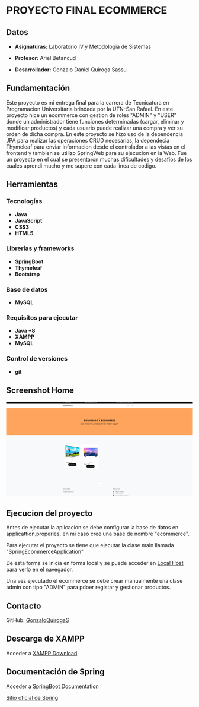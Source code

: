 # PROYECTO FINAL ECOMMERCE

## Datos

- **Asignaturas:** Laboratorio IV y Metodologia de Sistemas 

- **Profesor:** Ariel Betancud

- **Desarrollador:** Gonzalo Daniel Quiroga Sassu

## Fundamentación

Este proyecto es mi entrega final para la carrera de Tecnicatura en Programacion Universitaria brindada por la UTN-San Rafael.
En este proyecto hice un ecommerce con gestion de roles "ADMIN" y "USER" donde un administrador tiene funciones determinadas (cargar, eliminar y modificar productos) y cada usuario
puede realizar una compra y ver su orden de dicha compra.
En este proyecto se hizo uso de la dependencia JPA para realizar las operaciones CRUD necesarias, la dependecia Thymeleaf para
enviar informacion desde el controlador a las vistas en el frontend y tambien se utilizo SpringWeb para su ejecucion en la Web.
Fue un proyecto en el cual se presentaron muchas dificultades y desafios de los cuales aprendi mucho y me supere con cada linea de codigo.

## Herramientas

### Tecnologías

- **Java**
- **JavaScript**
- **CSS3**
- **HTML5**

### Librerías y frameworks

- **SpringBoot**
- **Thymeleaf**
- **Bootstrap**

### Base de datos

- **MySQL**

### Requisitos para ejecutar

- **Java +8**
- **XAMPP**
- **MySQL**

### Control de versiones

- **git**

## Screenshot Home

![Home](/images/home.png)


## Ejecucion del proyecto

Antes de ejecutar la aplicacion se debe configurar la base de datos en applicattion.properies, en mi caso cree una base de nombre "ecommerce".

Para ejecutar el proyecto se tiene que ejecutar la clase main llamada "SpringEcommerceApplication"

De esta forma se inicia en forma local y se puede acceder en [Local Host](http://localhost:8080) para verlo en el navegador.

Una vez ejecutado el ecommerce se debe crear manualmente una clase admin con tipo "ADMIN" para pdoer registar y gestionar productos.

## Contacto

GitHub: [GonzaloQuirogaS](https://github.com/GonzaloQuirogaS)



## Descarga de XAMPP
Acceder a [XAMPP Download](https://www.apachefriends.org/es/download.html)

## Documentación de Spring

Acceder a [SpringBoot Documentation](https://spring.io/projects/spring-boot)

[Sitio oficial de Spring](https://spring.io/)

